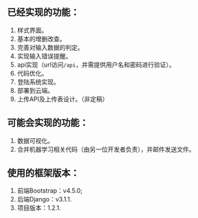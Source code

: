 ## 已经实现的功能：
1. 样式界面。
2. 基本的增删改查。
3. 完善对输入数据的判定。
4. 实现输入错误提醒。
5. api实现（url访问`/api`，并需提供用户名和密码进行验证）。
6. 代码优化。
7. 登陆系统实现。
8. 部署到云端。
9. 上传API及上传表设计。（非定稿）
## 可能会实现的功能：
1. 数据可视化。
2. 合并机器学习相关代码（由另一位开发者负责），并邮件发送文件。  
## 使用的框架版本：
1. 前端Bootstrap：v4.5.0;
2. 后端Django：v3.1.1. 
3. 项目版本：1.2.1.  